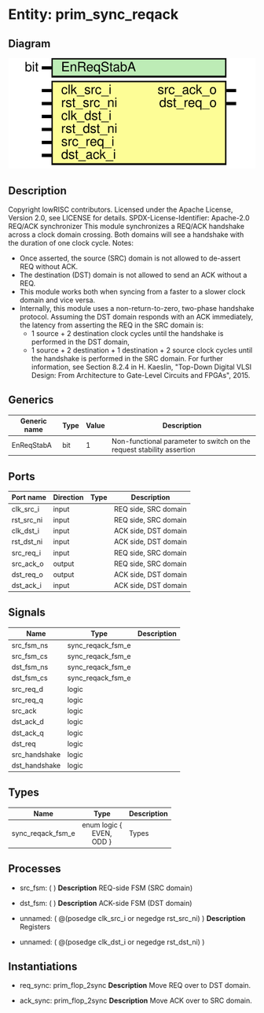 # Entity: prim_sync_reqack

## Diagram

![Diagram](prim_sync_reqack.svg "Diagram")
## Description

Copyright lowRISC contributors.
 Licensed under the Apache License, Version 2.0, see LICENSE for details.
 SPDX-License-Identifier: Apache-2.0
 REQ/ACK synchronizer
 This module synchronizes a REQ/ACK handshake across a clock domain crossing.
 Both domains will see a handshake with the duration of one clock cycle.
 Notes:
 - Once asserted, the source (SRC) domain is not allowed to de-assert REQ without ACK.
 - The destination (DST) domain is not allowed to send an ACK without a REQ.
 - This module works both when syncing from a faster to a slower clock domain and vice versa.
 - Internally, this module uses a non-return-to-zero, two-phase handshake protocol. Assuming the
   DST domain responds with an ACK immediately, the latency from asserting the REQ in the
   SRC domain is:
   - 1 source + 2 destination clock cycles until the handshake is performed in the DST domain,
   - 1 source + 2 destination + 1 destination + 2 source clock cycles until the handshake is
     performed in the SRC domain.
 For further information, see Section 8.2.4 in H. Kaeslin, "Top-Down Digital VLSI Design: From
 Architecture to Gate-Level Circuits and FPGAs", 2015.
 
## Generics

| Generic name | Type | Value | Description                                                            |
| ------------ | ---- | ----- | ---------------------------------------------------------------------- |
| EnReqStabA   | bit  | 1     | Non-functional parameter to switch on the request stability assertion  |
## Ports

| Port name  | Direction | Type | Description          |
| ---------- | --------- | ---- | -------------------- |
| clk_src_i  | input     |      | REQ side, SRC domain |
| rst_src_ni | input     |      | REQ side, SRC domain |
| clk_dst_i  | input     |      | ACK side, DST domain |
| rst_dst_ni | input     |      | ACK side, DST domain |
| src_req_i  | input     |      | REQ side, SRC domain |
| src_ack_o  | output    |      | REQ side, SRC domain |
| dst_req_o  | output    |      | ACK side, DST domain |
| dst_ack_i  | input     |      | ACK side, DST domain |
## Signals

| Name          | Type              | Description |
| ------------- | ----------------- | ----------- |
| src_fsm_ns    | sync_reqack_fsm_e |             |
| src_fsm_cs    | sync_reqack_fsm_e |             |
| dst_fsm_ns    | sync_reqack_fsm_e |             |
| dst_fsm_cs    | sync_reqack_fsm_e |             |
| src_req_d     | logic             |             |
| src_req_q     | logic             |             |
| src_ack       | logic             |             |
| dst_ack_d     | logic             |             |
| dst_ack_q     | logic             |             |
| dst_req       | logic             |             |
| src_handshake | logic             |             |
| dst_handshake | logic             |             |
## Types

| Name              | Type                                                                                                   | Description |
| ----------------- | ------------------------------------------------------------------------------------------------------ | ----------- |
| sync_reqack_fsm_e | enum logic {<br><span style="padding-left:20px">     EVEN,<br><span style="padding-left:20px"> ODD   } | Types       |
## Processes
- src_fsm: (  )
**Description**
REQ-side FSM (SRC domain)

- dst_fsm: (  )
**Description**
ACK-side FSM (DST domain)

- unnamed: ( @(posedge clk_src_i or negedge rst_src_ni) )
**Description**
Registers

- unnamed: ( @(posedge clk_dst_i or negedge rst_dst_ni) )
## Instantiations

- req_sync: prim_flop_2sync
**Description**
Move REQ over to DST domain.

- ack_sync: prim_flop_2sync
**Description**
Move ACK over to SRC domain.

